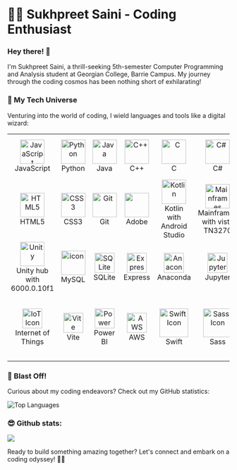 # 👨‍💻 Sukhpreet Saini - Coding Enthusiast

### Hey there! 👋

I'm Sukhpreet Saini, a thrill-seeking 5th-semester Computer Programming and Analysis student at Georgian College, Barrie Campus. My journey through the coding cosmos has been nothing short of exhilarating!

### 💼 My Tech Universe

Venturing into the world of coding, I wield languages and tools like a digital wizard:

<table>
  <tr>
    <td align="center" width="90">
      <img src="https://techstack-generator.vercel.app/js-icon.svg" alt="JavaScript" width="55" height="55" />
      <br>JavaScript
    </td>
    <td align="center" width="90">
      <img src="https://techstack-generator.vercel.app/python-icon.svg" alt="Python" width="55" height="55" />
      <br>Python
    </td>
    <td align="center" width="90">
      <img src="https://techstack-generator.vercel.app/java-icon.svg" alt="Java" width="55" height="55" />
      <br>Java
    </td>
    <td align="center" width="90">
      <img src="https://techstack-generator.vercel.app/cpp-icon.svg" alt="C++" width="55" height="55" />
      <br>C++
    </td>
    <td align="center" width="90">
      <img src="https://skillicons.dev/icons?i=c" alt="C" width="55" height="55" />
      <br>C
    </td>
    <td align="center" width="90">
      <img src="https://techstack-generator.vercel.app/csharp-icon.svg" alt="C#" width="55" height="55" />
      <br>C#
    </td>
    <td align="center" width="90">
      <img src="https://skillicons.dev/icons?i=php" alt="PHP" width="55" height="55" />
      <br>PHP
    </td>
    </td>
    <td align="center" width="90">
      <img src="https://skillicons.dev/icons?i=firebase" width="45" height="45" alt="Firebase" />
      <br>Firebase
    </td>
    <td align="center" width="90">
      <img src="https://img.icons8.com/?size=100&id=laYYF3dV0Iew&format=png&color=000000" alt="Microsoft SQL" width="55" height="55" />
      <br>Microsoft SQL
    </td>
    <td align="center" width="90">
      <img src="https://skillicons.dev/icons?i=bootstrap" alt="Bootstrap" width="55" height="55" />
      <br>Bootstrap
    </td>
  </tr>
  <tr>
    <td align="center" width="90">
      <img src="https://skillicons.dev/icons?i=html" alt="HTML5" width="55" height="55" />
      <br>HTML5
    </td>
    <td align="center" width="90">
      <img src="https://skillicons.dev/icons?i=css" alt="CSS3" width="55" height="55" />
      <br>CSS3
    </td>
    <td align="center" width="90">
      <img src="https://skillicons.dev/icons?i=git" alt="Git" width="55" height="55" />
      <br>Git
    </td>
    <td align="center" width="90">
      <img src="https://img.icons8.com/?size=100&id=118571&format=png&color=000000" width="55" height="55" />
      <br>Adobe
    </td>
    <td align="center" width="90">
      <img src="https://skillicons.dev/icons?i=kotlin" alt="Kotlin" width="55" height="55" />
      <br>Kotlin with Android Studio
    </td>
    <td align="center" width="90">
      <img src="https://img.icons8.com/?size=100&id=69456&format=png&color=000000" alt="Mainframes" width="55" height="55" />
      <br>Mainframes with vista TN3270
    </td>
    <td align="center" width="90">
      <img src="https://skillicons.dev/icons?i=nodejs" alt="Node.js" width="55" height="55" />
      <br>Node.js
    </td>
    <td align="center" width="90">
      <img src="https://techstack-generator.vercel.app/react-icon.svg" alt="React" width="55" height="55" />
      <br>React
    </td>
    <td align="center" width="90">
      <img src="https://skillicons.dev/icons?i=tailwind" alt="Tailwind CSS" width="55" height="55" />
      <br>Tailwind CSS
    </td>
    <td align="center" width="90">
      <img src="https://skillicons.dev/icons?i=mongodb" alt="MongoDB" width="55" height="55" />
      <br>MongoDB
    </td>
  </tr>
  <tr>
    <td align="center" width="90">
      <img src="https://skillicons.dev/icons?i=unity" alt="Unity" width="55" height="55" />
      <br>Unity hub with 6000.0.10f1
    </td>
    <td align="center" width="90">
      <img src="https://techstack-generator.vercel.app/mysql-icon.svg" alt="icon" width="55" height="55" />
      <br>MySQL
    </td>
    <td align="center" width="90">
      <img src="https://skillicons.dev/icons?i=sqlite" width="45" height="45" alt="SQLite" />
      <br>SQLite
    </td>
    <td align="center" width="90">
      <img src="https://skillicons.dev/icons?i=express" width="45" height="45" alt="Express" />
      <br>Express
    </td>
    </td>
    <td align="center" width="90">
      <img src="https://skillicons.dev/icons?i=anaconda" width="45" height="45" alt="Anaconda" />
      <br>Anaconda
    </td>
    <td align="center" width="90">
      <img src="https://img.icons8.com/?size=100&id=J0SgMWzAxqFj&format=png&color=000000" width="45" height="45" alt="Jupyter Notebook" />
      <br>Jupyter
    </td>
    <td align="center" width="90">
      <img src="https://skillicons.dev/icons?i=azure" width="45" height="45" alt="Azure" />
      <br>Azure
    </td>
    <td align="center" width="90">
      <img src="https://img.icons8.com/?size=100&id=sFFBQN8kzSOS&format=png&color=000000" width="45" height="45" alt="VMware Workstation" />
      <br>VMware
  </td>
  <td align="center" width="90">
    <img src="https://skillicons.dev/icons?i=nodejs" width="45" height="45" alt="Node.js" />
    <br>Node.js
  </td>
  <td align="center" width="90">
  <img src="https://img.icons8.com/?size=100&id=XEnbmdky0kzu&format=png&color=1341C1" width="45" height="45" alt="Cisco Packet Tracer" />
  <br>Cisco Packet Tracer
  </td>
  </tr>
  <tr>
    <td align="center" width="90">
    <img src="https://img.icons8.com/?size=100&id=Ih6zOUuHwOOs&format=png&color=000000" width="45" height="45" alt="IoT Icon" />
    <br>Internet of Things
    </td>
    <td align="center" width="90">
    <img src="https://img.icons8.com/?size=100&id=dJjTWMogzFzg&format=png&color=000000" width="45" height="45" alt="Vite" />
    <br>Vite
    </td>
    <td align="center" width="90">
    <img src="https://img.icons8.com/?size=100&id=70667&format=png&color=000000" width="45" height="45" alt="Power BI" />
    <br>Power BI
    </td>
    <td align="center" width="90">
    <img src="https://techstack-generator.vercel.app/aws-icon.svg" width="45" height="45" alt="AWS" />
    <br>AWS
    </td>
    <td align="center" width="90">
    <img src="https://techstack-generator.vercel.app/swift-icon.svg" alt="Swift Icon" width="65" height="65" />
    <br>Swift
    </td>
    <td align="center" width="90">
    <img src="https://techstack-generator.vercel.app/sass-icon.svg" alt="Sass Icon" width="65" height="65" />
    <br>Sass
    </td>
    <td align="center" width="90">
    <img src="https://img.icons8.com/?size=100&id=69503&format=png&color=000000" width="45" height="45" alt="Unreal Engine" />
    <br>Unreal Engine
    </td>
    <td align="center" width="90">
    <img src="https://img.icons8.com/?size=100&id=laYYF3dV0Iew&format=png&color=000000" height="45" alt="Microsoft SQL Server Management Studio" />
    <br>Microsoft SQL Server Management Studio - 20.2
</td>
  </tr>
</table>


### 🚀 Blast Off!

Curious about my coding endeavors? Check out my GitHub statistics:

![Top Languages](https://github-readme-stats-git-masterrstaa-rickstaa.vercel.app/api/top-langs/?username=sukh2022&theme=tokyonight)

### 😎 Github stats:
<a href="https://github.com/anuraghazra/convoychat">
  <img src="https://github-readme-stats.vercel.app/api/top-langs/?username=sukh2022&layout=compact" />
</a>

Ready to build something amazing together? Let's connect and embark on a coding odyssey! 🌌✨
